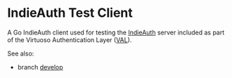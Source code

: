 # IndieAuth Test Client
A Go IndieAuth client used for testing the [IndieAuth](https://indieauth.spec.indieweb.org/) server included as part of the Virtuoso Authentication Layer ([VAL](https://vos.openlinksw.com/owiki/wiki/VOS/ValWhatWhyHow)).

See also:

* branch [develop](https://github.com/OpenLinkSoftware/indieauth_test_client/tree/develop)
